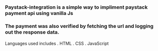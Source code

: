 ### Paystack-integration is a simple way to impliment paystack payment api using vanilla Js
### The payment was also verified by fetching the url and logging out the response data.

#### 
Languages used includes 
. HTML
. CSS
. JavaScript

